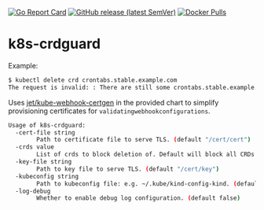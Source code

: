 [![Go Report Card](https://goreportcard.com/badge/github.com/vsliouniaev/k8s-crdguard)](https://goreportcard.com/report/github.com/vsliouniaev/k8s-crdguard)
[![GitHub release (latest SemVer)](https://img.shields.io/github/v/release/vsliouniaev/k8s-crdguard?sort=semver)](https://github.com/vsliouniaev/k8s-crdguard/releases/latest)
[![Docker Pulls](https://img.shields.io/docker/pulls/vsliouniaev/k8s-crdguard?color=blue)](https://hub.docker.com/r/vsliouniaev/k8s-crdguard/tags)

# k8s-crdguard

Example:
```sh
$ kubectl delete crd crontabs.stable.example.com
The request is invalid: : There are still some crontabs.stable.example.com in the cluster
```

Uses [jet/kube-webhook-certgen](https://github.com/jet/kube-webhook-certgen) in the provided chart 
to simplify provisioning certificates for `validatingwebhookconfigurations`.

```sh
Usage of k8s-crdguard:
  -cert-file string
    	Path to certificate file to serve TLS. (default "/cert/cert")
  -crds value
    	List of crds to block deletion of. Default will block all CRDs. (example "prometheuses.monitoring.coreos.com")
  -key-file string
    	Path to key file to serve TLS. (default "/cert/key")
  -kubeconfig string
    	Path to kubeconfig file: e.g. ~/.kube/kind-config-kind. (default uses in-cluster config)
  -log-debug
    	Whether to enable debug log configuration. (default false)
```
